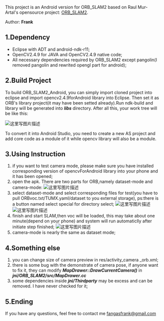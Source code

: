 This project is an Android version for ORB_SLAM2 based on Raul Mur-Artal's opensource project: [ORB_SLAM2](https://github.com/raulmur/ORB_SLAM2 "ORB_SLAM2").

Author: **Frank**


1.Dependency
-------------



 - Eclipse with ADT and android-ndk-r11;
 - OpenCV2.4.9 for JAVA and OpenCV2.4.9 native code;
 - All necessary dependencies required by ORB_SLAM2 except pangolin(I removed pangolin and rewrited opengl part for android);
 
2.Build Project 
-------------


To build ORB_SLAM2_Android, you can simply import cloned project into eclipse and import opencv2.4.9forAndroid library into Eclipse. Then set it as ORB's library project(it may have been setted already).Run ndk-build and library will be generated into ***libs*** directory. After all this, your work tree will be like this:

![这里写图片描述](http://img.blog.csdn.net/20160404211617003)

To convert it into Android Studio, you need to create a new AS project and add core code as a module of it while opencv library will also be a module.

3.Using Instruction
-------------------


 1. if you want to test camera mode, please make sure you have installed corresponding version of opencvForAndroid library into your phone and it has been opened;
 2. open the apk. There are two parts for ORB,namely dataset-mode and camera-mode:
![这里写图片描述](http://img.blog.csdn.net/20160404214323857)
 3. select dataset-mode and select corresponding files for test(you have to pull ORBvoc.txt/TUMX.yaml/dataset to you external storage), ps:there is a button named select special for  directory select;
 ![这里写图片描述](http://img.blog.csdn.net/20160404214355482)
 ![这里写图片描述](http://img.blog.csdn.net/20160404214410014)
 4. finish and start SLAM,then voc will be loaded, this may take about one minute(depend on your phone) and system will run automaticlly after initiate step finished;
![这里写图片描述](http://img.blog.csdn.net/20160404214441514)
 5. camera-mode is nearly the same as dataset mode;

4.Something else
----------------

 1. you can change size of camera preview in res/activity_camera _orb.xml;
 2. there is some bug with the demonstrate of camera pose, if anyone want to fix it, they can modify ***MapDrawer::DrawCurrentCamera()*** in ***jni/ORB_SLAM2/src/MapDrawer.cc***
 3. some dependencies inside ***jni/Thirdparty*** may be excess and can be removed. I have never checked for it;

5.Ending
--------
If you have any questions, feel free to contact me [fangasfrank@gmail.com](mailto://fangasfrank@gmail.com "frank")

